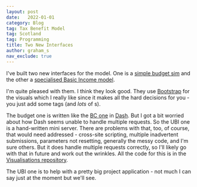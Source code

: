 ```yaml
---
layout: post
date:   2022-01-01
category: Blog
tag: Tax Benefit Model
tag: Scotland
tag: Programming
title: Two New Interfaces
author: graham_s
nav_exclude: true
---
```


I've built two new interfaces for the model. One is a [simple budget sim](https://stb.virtual-worlds.scot/scotbudg/) and the other a [specialised Basic Income model](https://ubi.virtual-worlds.scot/).

<!--more-->

I'm quite pleased with them. I think they look good. They use [Bootstrap](https://getbootstrap.com/) for the visuals which I really like since it makes all the hard decisions for you - you just add some tags (and *lots* of <divs>s).

The budget one is written like the [BC one](https://stb.virtual-worlds.scot/scotbudg/) in [Dash](https://dash.plotly.com/julia). But I got a bit worried about how Dash seems unable to handle multiple requests. So the UBI one is a hand-written mini server. There are problems with that, too, of course, that would need addressed - cross-site scripting, multiple inadvertent submissions, parameters not resetting, generally the messy code, and I'm sure others. But it does handle multiple requests correctly, so I'll likely go with that in future and work out the wrinkles. All the code for this is in the [Visualisations repository](https://github.com/grahamstark/Visualisations.jl).

The UBI one is to help with a pretty big project application - not much I can say just at the moment but we'll see.
